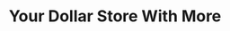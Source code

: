 ---
title: "Your Dollar Store With More"
url: /gibsons/your-dollar-store-with-more/
shop: Kramladen
---